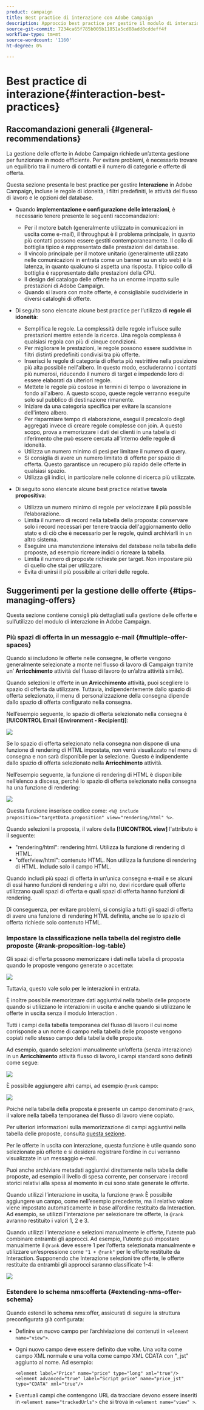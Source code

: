 ```yaml
---
product: campaign
title: Best practice di interazione con Adobe Campaign
description: Approccio best practice per gestire il modulo di interazione in Adobe Campaign
source-git-commit: 7234ca65f785b005b11851a5cd88add8cddeff4f
workflow-type: tm+mt
source-wordcount: '1160'
ht-degree: 0%

---
```


# Best practice di interazione{#interaction-best-practices}

## Raccomandazioni generali {#general-recommendations}

La gestione delle offerte in Adobe Campaign richiede un’attenta gestione per funzionare in modo efficiente. Per evitare problemi, è necessario trovare un equilibrio tra il numero di contatti e il numero di categorie e offerte di offerta.

Questa sezione presenta le best practice per gestire **Interazione** in Adobe Campaign, incluse le regole di idoneità, i filtri predefiniti, le attività del flusso di lavoro e le opzioni del database.

* Quando **implementazione e configurazione delle interazioni**, è necessario tenere presente le seguenti raccomandazioni:

   * Per il motore batch (generalmente utilizzato in comunicazioni in uscita come e-mail), il throughput è il problema principale, in quanto più contatti possono essere gestiti contemporaneamente. Il collo di bottiglia tipico è rappresentato dalle prestazioni del database.
   * Il vincolo principale per il motore unitario (generalmente utilizzato nelle comunicazioni in entrata come un banner su un sito web) è la latenza, in quanto qualcuno si aspetta una risposta. Il tipico collo di bottiglia è rappresentato dalle prestazioni della CPU.
   * Il design del catalogo delle offerte ha un enorme impatto sulle prestazioni di Adobe Campaign.
   * Quando si lavora con molte offerte, è consigliabile suddividerle in diversi cataloghi di offerte.

* Di seguito sono elencate alcune best practice per l’utilizzo di **regole di idoneità**:

   * Semplifica le regole. La complessità delle regole influisce sulle prestazioni mentre estende la ricerca. Una regola complessa è qualsiasi regola con più di cinque condizioni.
   * Per migliorare le prestazioni, le regole possono essere suddivise in filtri distinti predefiniti condivisi tra più offerte.
   * Inserisci le regole di categoria di offerta più restrittive nella posizione più alta possibile nell&#39;albero. In questo modo, escluderanno i contatti più numerosi, riducendo il numero di target e impedendo loro di essere elaborati da ulteriori regole.
   * Mettete le regole più costose in termini di tempo o lavorazione in fondo all&#39;albero. A questo scopo, queste regole verranno eseguite solo sul pubblico di destinazione rimanente.
   * Iniziare da una categoria specifica per evitare la scansione dell&#39;intero albero.
   * Per risparmiare tempo di elaborazione, esegui il precalcolo degli aggregati invece di creare regole complesse con join. A questo scopo, prova a memorizzare i dati dei clienti in una tabella di riferimento che può essere cercata all’interno delle regole di idoneità.
   * Utilizza un numero minimo di pesi per limitare il numero di query.
   * Si consiglia di avere un numero limitato di offerte per spazio di offerta. Questo garantisce un recupero più rapido delle offerte in qualsiasi spazio.
   * Utilizza gli indici, in particolare nelle colonne di ricerca più utilizzate.

* Di seguito sono elencate alcune best practice relative **tavola propositiva**:

   * Utilizza un numero minimo di regole per velocizzare il più possibile l’elaborazione.
   * Limita il numero di record nella tabella della proposta: conservare solo i record necessari per tenere traccia dell&#39;aggiornamento dello stato e di ciò che è necessario per le regole, quindi archiviarli in un altro sistema.
   * Eseguire una manutenzione intensiva del database nella tabella delle proposte, ad esempio ricreare indici o ricreare la tabella.
   * Limita il numero di proposte richieste per target. Non impostare più di quello che stai per utilizzare.
   * Evita di unirsi il più possibile ai criteri delle regole.

## Suggerimenti per la gestione delle offerte {#tips-managing-offers}

Questa sezione contiene consigli più dettagliati sulla gestione delle offerte e sull’utilizzo del modulo di interazione in Adobe Campaign.

### Più spazi di offerta in un messaggio e-mail {#multiple-offer-spaces}

Quando si includono le offerte nelle consegne, le offerte vengono generalmente selezionate a monte nel flusso di lavoro di Campaign tramite un’ **Arricchimento** attività del flusso di lavoro (o un’altra attività simile).

Quando selezioni le offerte in un **Arricchimento** attività, puoi scegliere lo spazio di offerta da utilizzare. Tuttavia, indipendentemente dallo spazio di offerta selezionato, il menu di personalizzazione della consegna dipende dallo spazio di offerta configurato nella consegna.

Nell’esempio seguente, lo spazio di offerta selezionato nella consegna è **[!UICONTROL Email (Environment - Recipient)]**:

![](assets/Interaction-best-practices-offer-space-selected.png)

Se lo spazio di offerta selezionato nella consegna non dispone di una funzione di rendering di HTML impostata, non verrà visualizzato nel menu di consegna e non sarà disponibile per la selezione. Questo è indipendente dallo spazio di offerta selezionato nella **Arricchimento** attività.

Nell’esempio seguente, la funzione di rendering di HTML è disponibile nell’elenco a discesa, perché lo spazio di offerta selezionato nella consegna ha una funzione di rendering:

![](assets/Interaction-best-practices-HTML-rendering.png)

Questa funzione inserisce codice come: `<%@ include proposition="targetData.proposition" view="rendering/html" %>`.

Quando selezioni la proposta, il valore della **[!UICONTROL view]** l&#39;attributo è il seguente:
* &quot;rendering/html&quot;: rendering html. Utilizza la funzione di rendering di HTML.
* &quot;offer/view/html&quot;: contenuto HTML. Non utilizza la funzione di rendering di HTML. Include solo il campo HTML.

Quando includi più spazi di offerta in un’unica consegna e-mail e se alcuni di essi hanno funzioni di rendering e altri no, devi ricordare quali offerte utilizzano quali spazi di offerta e quali spazi di offerta hanno funzioni di rendering.

Di conseguenza, per evitare problemi, si consiglia a tutti gli spazi di offerta di avere una funzione di rendering HTML definita, anche se lo spazio di offerta richiede solo contenuto HTML.

### Impostare la classificazione nella tabella del registro delle proposte {#rank-proposition-log-table}

Gli spazi di offerta possono memorizzare i dati nella tabella di proposta quando le proposte vengono generate o accettate:

![](assets/Interaction-best-practices-offer-space-storage.png)

Tuttavia, questo vale solo per le interazioni in entrata.

È inoltre possibile memorizzare dati aggiuntivi nella tabella delle proposte quando si utilizzano le interazioni in uscita e anche quando si utilizzano le offerte in uscita senza il modulo Interaction .

Tutti i campi della tabella temporanea del flusso di lavoro il cui nome corrisponde a un nome di campo nella tabella delle proposte vengono copiati nello stesso campo della tabella delle proposte.

Ad esempio, quando selezioni manualmente un’offerta (senza interazione) in un **Arricchimento** attività flusso di lavoro, i campi standard sono definiti come segue:

![](assets/Interaction-best-practices-manual-offer-std-fields.png)

È possibile aggiungere altri campi, ad esempio `@rank` campo:

![](assets/Interaction-best-practices-manual-offer-add-fields.png)

Poiché nella tabella della proposta è presente un campo denominato `@rank`, il valore nella tabella temporanea del flusso di lavoro viene copiato.

Per ulteriori informazioni sulla memorizzazione di campi aggiuntivi nella tabella delle proposte, consulta [questa sezione](interaction-send-offers.md#storing-offer-rankings-and-weights).

Per le offerte in uscita con interazione, questa funzione è utile quando sono selezionate più offerte e si desidera registrare l’ordine in cui verranno visualizzate in un messaggio e-mail.

Puoi anche archiviare metadati aggiuntivi direttamente nella tabella delle proposte, ad esempio il livello di spesa corrente, per conservare i record storici relativi alla spesa al momento in cui sono state generate le offerte.

Quando utilizzi l’interazione in uscita, la funzione `@rank` È possibile aggiungere un campo, come nell’esempio precedente, ma il relativo valore viene impostato automaticamente in base all’ordine restituito da Interaction. Ad esempio, se utilizzi l’interazione per selezionare tre offerte, la `@rank` avranno restituito i valori 1, 2 e 3.

Quando utilizzi l’interazione e selezioni manualmente le offerte, l’utente può combinare entrambi gli approcci. Ad esempio, l&#39;utente può impostare manualmente il `@rank` deve essere 1 per l’offerta selezionata manualmente e utilizzare un’espressione come `"1 + @rank"` per le offerte restituite da Interaction. Supponendo che Interazione selezioni tre offerte, le offerte restituite da entrambi gli approcci saranno classificate 1-4:

![](assets/Interaction-best-practices-manual-offer-combined.png)

### Estendere lo schema nms:offerta {#extending-nms-offer-schema}

Quando estendi lo schema nms:offer, assicurati di seguire la struttura preconfigurata già configurata:
* Definire un nuovo campo per l’archiviazione dei contenuti in `<element name="view">`.
* Ogni nuovo campo deve essere definito due volte. Una volta come campo XML normale e una volta come campo XML CDATA con &quot;_jst&quot; aggiunto al nome. Ad esempio:

   ```
   <element label="Price" name="price" type="long" xml="true"/>
   <element advanced="true" label="Script price" name="price_jst" type="CDATA" xml="true"/>
   ```

* Eventuali campi che contengono URL da tracciare devono essere inseriti in `<element name="trackedUrls">` che si trova in `<element name="view" >`.
